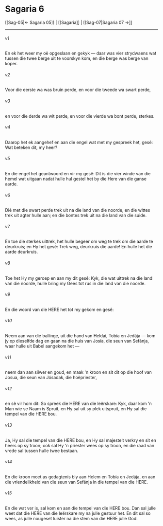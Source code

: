 # Sagaria 6

[[Sag-05|← Sagaria 05]] | [[Sagaria]] | [[Sag-07|Sagaria 07 →]]
***

###### v1
En ek het weer my oë opgeslaan en gekyk — daar was vier strydwaens wat tussen die twee berge uit te voorskyn kom, en die berge was berge van koper. 
###### v2
Voor die eerste wa was bruin perde, en voor die tweede wa swart perde, 
###### v3
en voor die derde wa wit perde, en voor die vierde wa bont perde, sterkes. 
###### v4
Daarop het ek aangehef en aan die engel wat met my gespreek het, gesê: Wat beteken dit, my heer? 
###### v5
En die engel het geantwoord en vir my gesê: Dit is die vier winde van die hemel wat uitgaan nadat hulle hul gestel het by die Here van die ganse aarde. 
###### v6
Dié met die swart perde trek uit na die land van die noorde, en die wittes trek uit agter hulle aan; en die bontes trek uit na die land van die suide. 
###### v7
En toe die sterkes uittrek, het hulle begeer om weg te trek om die aarde te deurkruis; en Hy het gesê: Trek weg, deurkruis die aarde! En hulle het die aarde deurkruis. 
###### v8
Toe het Hy my geroep en aan my dit gesê: Kyk, die wat uittrek na die land van die noorde, hulle bring my Gees tot rus in die land van die noorde. 
###### v9
En die woord van die HERE het tot my gekom en gesê: 
###### v10
Neem aan van die ballinge, uit die hand van Heldai, Tobía en Jedája — kom jy op dieselfde dag en gaan na die huis van Josía, die seun van Sefánja, waar hulle uit Babel aangekom het — 
###### v11
neem dan aan silwer en goud, en maak 'n kroon en sit dit op die hoof van Josua, die seun van Jósadak, die hoëpriester, 
###### v12
en sê vir hom dit: So spreek die HERE van die leërskare: Kyk, daar kom 'n Man wie se Naam is Spruit, en Hy sal uit sy plek uitspruit, en Hy sal die tempel van die HERE bou. 
###### v13
Ja, Hy sal die tempel van die HERE bou, en Hy sal majesteit verkry en sit en heers op sy troon; ook sal Hy 'n priester wees op sy troon, en die raad van vrede sal tussen hulle twee bestaan. 
###### v14
En die kroon moet as gedagtenis bly aan Helem en Tobía en Jedája, en aan die vriendelikheid van die seun van Sefánja in die tempel van die HERE. 
###### v15
En die wat ver is, sal kom en aan die tempel van die HERE bou. Dan sal julle weet dat die HERE van die leërskare my na julle gestuur het. En dit sal so wees, as julle nougeset luister na die stem van die HERE julle God. 

